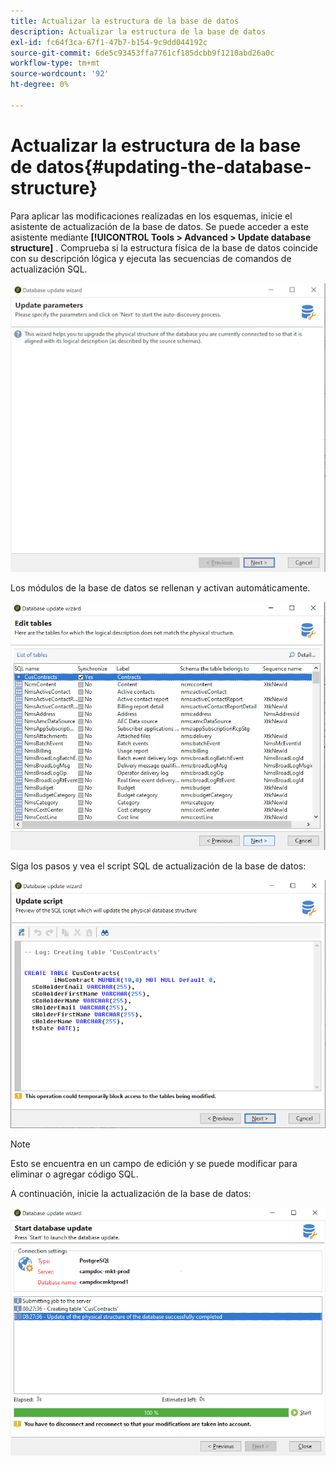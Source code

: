 ```yaml
---
title: Actualizar la estructura de la base de datos
description: Actualizar la estructura de la base de datos
exl-id: fc64f3ca-67f1-47b7-b154-9c9dd044192c
source-git-commit: 6de5c93453ffa7761cf185dcbb9f1210abd26a0c
workflow-type: tm+mt
source-wordcount: '92'
ht-degree: 0%

---
```


# Actualizar la estructura de la base de datos{#updating-the-database-structure}

Para aplicar las modificaciones realizadas en los esquemas, inicie el asistente de actualización de la base de datos. Se puede acceder a este asistente mediante **[!UICONTROL Tools > Advanced > Update database structure]** . Comprueba si la estructura física de la base de datos coincide con su descripción lógica y ejecuta las secuencias de comandos de actualización SQL.

![](assets/schema_update.png)

Los módulos de la base de datos se rellenan y activan automáticamente.

![](assets/schema_update_select2.png)

Siga los pasos y vea el script SQL de actualización de la base de datos:

![](assets/schema_update2.png)

>[!NOTE]
>
>Esto se encuentra en un campo de edición y se puede modificar para eliminar o agregar código SQL.

A continuación, inicie la actualización de la base de datos:

![](assets/schema_update3.png)
